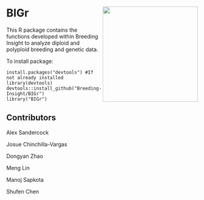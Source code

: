 # BIGr <img src="https://github.com/user-attachments/assets/2168c801-fcee-4999-b04e-f7b01fed9cfa" align="right" width="250"/>


This R package contains the functions developed within Breeding Insight to analyze diploid and polyploid breeding and genetic data.

To install package:
```
install.packages("devtools") #If not already installed
library(devtools)
devtools::install_github("Breeding-Insight/BIGr")
library("BIGr")
```

## Contributors
Alex Sandercock

Josue Chinchilla-Vargas

Dongyan Zhao

Meng Lin

Manoj Sapkota

Shufen Chen
